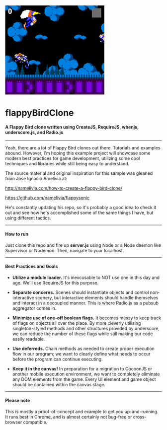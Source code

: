 ![flappy sonic screenshot](screenshot.png)

# flappyBirdClone

#### A Flappy Bird clone written using CreateJS, RequireJS, whenjs, underscore.js, and Radio.js


---


Yeah, there are a lot of Flappy Bird clones out there. Tutorials and examples abound. However, I'm
hoping this example project will showcase some modern best practices for game development, utilizing
some cool techniques and libraries while still being easy to understand.


The source material and original inspiration for this sample was gleaned from Jose Ignacio Amelivia at:


http://namelivia.com/how-to-create-a-flappy-bird-clone/

https://github.com/namelivia/flappysonic


He's constantly updating his repo, so it's probably a good idea to check it out and see how he's
accomplished some of the same things I have, but using different tactics.


---


#### How to run


Just clone this repo and fire up **server.js** using Node or a Node daemon like Supervisor or Nodemon.
Then, navigate to your localhost.


---


#### Best Practices and Goals


- **Utilize a module loader.** It's inexcusable to NOT use one in this day and age. We'll use RequireJS for
this purpose.

- **Separate concerns.** Scenes should instantiate objects and control non-interactive scenery, but
interactive elements should handle themselves and interact in a decoupled manner. This is where Radio.js
as a pubsub aggregator comes in.

- **Minimize use of one-off boolean flags.** It becomes messy to keep track of flags on objects all over
the place. By more cleverly utilizing singleton-styled methods and other structures provided by underscore,
we can reduce the number of these flags while still making our code easily readable.

- **Use deferreds.** Chain methods as needed to create proper execution flow in our program; we want to
clearly define what needs to occur before the program can continue executing.

- **Keep it in the canvas!** In preparation for a migration to CocoonJS or another mobile execution
environment, we want to completely eliminate any DOM elements from the game. Every UI element and game
object should be contained within the canvas stage.


---


#### Please note


This is mostly a proof-of-concept and example to get you up-and-running. It runs best in Chrome, and is
almost certainly not bug-free or cross-browser compatible.
